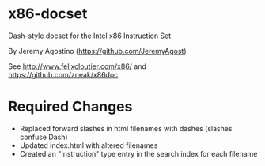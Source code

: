 # x86-docset
Dash-style docset for the Intel x86 Instruction Set

By Jeremy Agostino (https://github.com/JeremyAgost)

See http://www.felixcloutier.com/x86/ and https://github.com/zneak/x86doc

# Required Changes
- Replaced forward slashes in html filenames with dashes (slashes confuse Dash)
- Updated index.html with altered filenames
- Created an "Instruction" type entry in the search index for each filename
